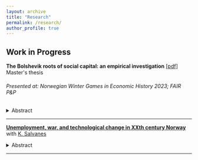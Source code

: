 ```yaml
---
layout: archive
title: "Research"
permalink: /research/
author_profile: true
---
```


## Work in Progress

**The Bolshevik roots of social capital: an empirical investigation** [[pdf]](/files/redscare_Italy_Cervellera.pdf) <br>
Master's thesis

###### Presented at: Norwegian Winter Games in Economic History 2023; FAIR P&P


  <details>
    <summary> Abstract </summary>
This paper investigates the long-term effects of the Red Scare on social capital in Italy. The Red Biennium (1919-20) instigated significant revolutionary threat and political mobilization, introducing social struggle to previously inactive areas in the country. 
    Drawing on war casualties as a source of exogenous variation, I show that the revolutionary threat during the Italian Red Biennium led to a sizeable decrease in social capital within the length of a generation, with limited evidence of long-term effects. The impact varies and is positive in regions mobilizing for the first time in their history during the Red Biennium, as documented by historical accounts. 
    I suggest evidence in favour of the role of polarization and the subsequent political violence.
  </details> 
    
---

[**Unemployment, war, and technological change in XXth century Norway**]() <br>
with [K. Salvanes](https://sites.google.com/view/kjellsalvanes)


  <details>
    <summary> Abstract </summary>
    
  </details> 
    
---
